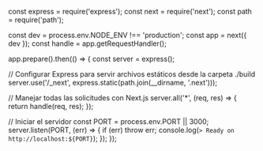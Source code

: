 const express = require('express');
const next = require('next');
const path = require('path');

const dev = process.env.NODE_ENV !== 'production';
const app = next({ dev });
const handle = app.getRequestHandler();

app.prepare().then(() => {
  const server = express();

  // Configurar Express para servir archivos estáticos desde la carpeta ./build
  server.use('/_next', express.static(path.join(__dirname, '.next')));

  // Manejar todas las solicitudes con Next.js
  server.all('*', (req, res) => {
    return handle(req, res);
  });

  // Iniciar el servidor
  const PORT = process.env.PORT || 3000;
  server.listen(PORT, (err) => {
    if (err) throw err;
    console.log(`> Ready on http://localhost:${PORT}`);
  });
});